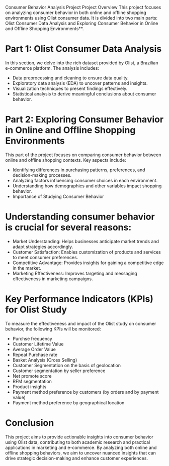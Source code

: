 Consumer Behavior Analysis Project Project Overview This project focuses on analyzing consumer behavior in both online and offline shopping environments using Olist consumer data. 
It is divided into two main parts: Olist Consumer Data Analysis and Exploring Consumer Behavior in Online and Offline Shopping Environments**.

# Part 1: Olist Consumer Data Analysis
In this section, we delve into the rich dataset provided by Olist, a Brazilian e-commerce platform. The analysis includes:
- Data preprocessing and cleaning to ensure data quality.
- Exploratory data analysis (EDA) to uncover patterns and insights.
- Visualization techniques to present findings effectively.
- Statistical analysis to derive meaningful conclusions about consumer behavior.

# Part 2: Exploring Consumer Behavior in Online and Offline Shopping Environments
This part of the project focuses on comparing consumer behavior between online and offline shopping contexts. Key aspects include:
- Identifying differences in purchasing patterns, preferences, and decision-making processes.
- Analyzing factors influencing consumer choices in each environment.
- Understanding how demographics and other variables impact shopping behavior.
- Importance of Studying Consumer Behavior

# Understanding consumer behavior is crucial for several reasons:
- Market Understanding: Helps businesses anticipate market trends and adapt strategies accordingly.
- Customer Satisfaction: Enables customization of products and services to meet consumer preferences.
- Competitive Advantage: Provides insights for gaining a competitive edge in the market.
- Marketing Effectiveness: Improves targeting and messaging effectiveness in marketing campaigns.

# Key Performance Indicators (KPIs) for Olist Study
To measure the effectiveness and impact of the Olist study on consumer behavior, the following KPIs will be monitored:
- Purchse frequency
- Customer Lifetime Value
- Average Order Value
- Repeat Purchase rate
- Basket Analysis (Cross Selling)
- Customer Segmentation on the basis of geolocation
- Customer segmentation by seller preference
- Net promote score
- RFM segmentation
- Product insights
- Payment method preference by customers (by orders and by payment value)
- Payment method preference by geographical location

# Conclusion
This project aims to provide actionable insights into consumer behavior using Olist data, contributing to both academic research and practical applications in marketing and e-commerce. 
By analyzing both online and offline shopping behaviors, we aim to uncover nuanced insights that can drive strategic decision-making and enhance customer experiences.
